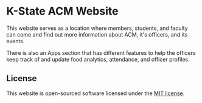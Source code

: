 # K-State ACM Website

This website serves as a location where members, students, and faculty can come and find out more information about ACM, it's officers, and its events.

There is also an Apps section that has different features to help the officers keep track of and update food analytics, attendance, and officer profiles.

## License

This website is open-sourced software licensed under the [MIT license](http://opensource.org/licenses/MIT).
